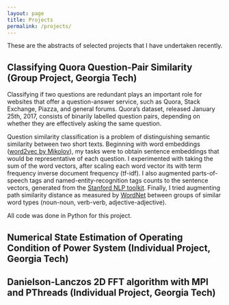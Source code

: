 ```yaml
---
layout: page
title: Projects
permalink: /projects/
---
```

These are the abstracts of selected projects that I have undertaken recently.

## Classifying Quora Question-Pair Similarity (Group Project, Georgia Tech)
Classifying if two questions are redundant plays an important role for websites that offer a question-answer service, such as Quora, Stack Exchange, Piazza, and general forums. Quora’s dataset, released January 25th, 2017, consists of binarily labelled question pairs, depending on whether they are effectively asking the same question. 

Question similarity classification is a problem of distinguishing semantic similarity between two short texts. Beginning with word embeddings ([word2vec by Mikolov](https://arxiv.org/abs/1301.3781)), my tasks were to obtain sentence embeddings that would be representative of each question. I experimented with taking the sum of the word vectors, after scaling each word vector its with term frequency inverse document frequency (tf-idf). I also augmented parts-of-speech tags and named-entity-recognition tags counts to the sentence vectors, generated from the [Stanford NLP toolkit](https://stanfordnlp.github.io/CoreNLP/). Finally, I tried augmenting path similarity distance as measured by [WordNet](https://wordnet.princeton.edu) between groups of similar word types (noun-noun, verb-verb, adjective-adjective).

All code was done in Python for this project.


## Numerical State Estimation of Operating Condition of Power System (Individual Project, Georgia Tech)



## Danielson-Lanczos 2D FFT algorithm with MPI and PThreads (Individual Project, Georgia Tech)

